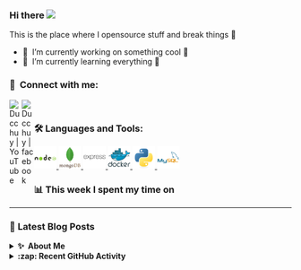 ### Hi there <img src="https://media.giphy.com/media/hvRJCLFzcasrR4ia7z/giphy.gif" width="25px">

This is the place where I opensource stuff and break things 🐧

- 🐧 &nbsp;I’m currently working on something cool 🐧
- 🐧 &nbsp;I’m currently learning everything 🐧

### 🔗 &nbsp;Connect with me:

[<img align="left" alt="Ducchuy | YouTube" width="22px" src="https://cdn.jsdelivr.net/npm/simple-icons@v3/icons/youtube.svg" />][youtube]
[<img align="left" alt="Ducchuy | facebook" width="22px" src="https://cdn.jsdelivr.net/npm/simple-icons@v3/icons/facebook.svg" />][facebook]

<br />

### 🛠️&nbsp;Languages and Tools:

<p align="left"><a href="https://nodejs.org" target="_blank"> <img src="https://raw.githubusercontent.com/devicons/devicon/master/icons/nodejs/nodejs-original-wordmark.svg" alt="nodejs" width="40"/> </a>
<a href="https://www.mongodb.com/" target="_blank"> <img src="https://raw.githubusercontent.com/devicons/devicon/master/icons/mongodb/mongodb-original-wordmark.svg" alt="mongodb" width="40"/> </a>
<a href="https://expressjs.com" target="_blank"> <img src="https://raw.githubusercontent.com/devicons/devicon/master/icons/express/express-original-wordmark.svg" alt="express" width="40"/> </a>
<a href="https://www.docker.com/" target="_blank"> <img src="https://raw.githubusercontent.com/devicons/devicon/master/icons/docker/docker-original-wordmark.svg" alt="docker" width="40"/> </a>
<a href="https://www.python.org" target="_blank"> <img src="https://raw.githubusercontent.com/devicons/devicon/master/icons/python/python-original.svg" alt="python" width="40"/> </a>
<a href="https://www.mysql.com/" target="_blank"> <img src="https://raw.githubusercontent.com/devicons/devicon/master/icons/mysql/mysql-original-wordmark.svg" alt="mysql" width="40"/> </a></p>


### 📊 This week I spent my time on

<!--START_SECTION:waka-->
<!--END_SECTION:waka-->

---

### 📕 **Latest Blog Posts**

<!-- BLOG-POST-LIST:START -->
<!-- BLOG-POST-LIST:END -->

<details>
  <summary><b>✨&nbsp;&nbsp;About&nbsp;Me</b></summary>
  <br/>

I am a Student. 🐧

### My Project
All of my projects are released as open-source on GitHub, this includes some of my GitHub trending projects:
- [Comic website](https://github.com/onggiabayluon/comic-node-docker) - My first project using nodejs mongodb docker.
- [Hotel website](https://github.com/onggiabayluon/quanlikhachsan) - School project using python mysql.


[⏩ &nbsp; and many more](https://github.com/onggiabayluon?tab=repositories) 
</details>

<details>
  <summary><b>:zap: Recent GitHub Activity</b></summary>
  
  <!--START_SECTION:activity-->
1. 🎉 Merged PR [#9](https://github.com/nguyen498/quanlikhachsan/pull/9) in [nguyen498/quanlikhachsan](https://github.com/nguyen498/quanlikhachsan)
2. 💪 Opened PR [#9](https://github.com/nguyen498/quanlikhachsan/pull/9) in [nguyen498/quanlikhachsan](https://github.com/nguyen498/quanlikhachsan)
3. 🎉 Merged PR [#6](https://github.com/nguyen498/quanlikhachsan/pull/6) in [nguyen498/quanlikhachsan](https://github.com/nguyen498/quanlikhachsan)
4. 💪 Opened PR [#6](https://github.com/nguyen498/quanlikhachsan/pull/6) in [nguyen498/quanlikhachsan](https://github.com/nguyen498/quanlikhachsan)
5. 💪 Opened PR [#5](https://github.com/nguyen498/quanlikhachsan/pull/5) in [nguyen498/quanlikhachsan](https://github.com/nguyen498/quanlikhachsan)
  <!--END_SECTION:activity-->

</details>

[facebook]: https://www.facebook.com/ducchuy123
[youtube]: https://www.youtube.com/channel/UCN-ZLyAreoGPC5rT4vj7aCw